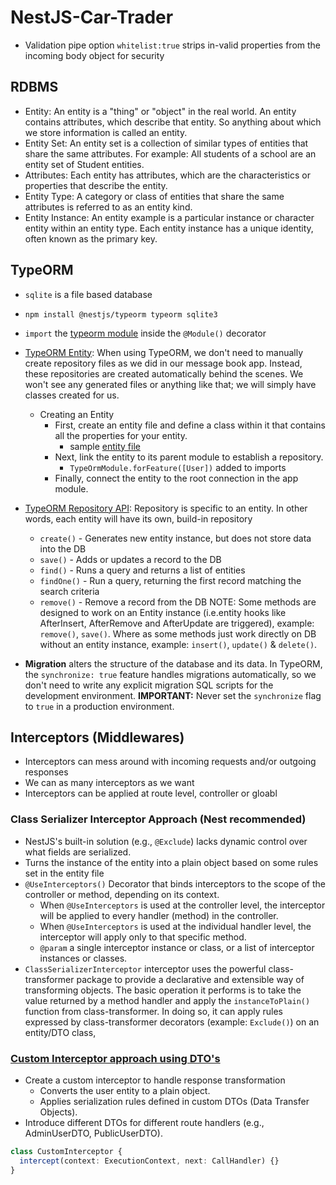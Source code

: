 # NestJS-Car-Trader

- Validation pipe option `whitelist:true` strips in-valid properties from the incoming body object for security

## RDBMS

- Entity: An entity is a "thing" or "object" in the real world. An entity contains attributes, which describe that entity. So anything about which we store information is called an entity.
- Entity Set: An entity set is a collection of similar types of entities that share the same attributes. For example: All students of a school are an entity set of Student entities.
- Attributes: Each entity has attributes, which are the characteristics or properties that describe the entity.
- Entity Type: A category or class of entities that share the same attributes is referred to as an entity kind.
- Entity Instance: An entity example is a particular instance or character entity within an entity type. Each entity instance has a unique identity, often known as the primary key.

## TypeORM

- `sqlite` is a file based database
- `npm install @nestjs/typeorm typeorm sqlite3`
- `import` the [typeorm module](src/app.module.ts) inside the `@Module()` decorator
- [TypeORM Entity](4-car-trader-app/screenshots/4-TypeORM-entity.png): When using TypeORM, we don't need to manually create repository files as we did in our message book app. Instead, these repositories are created automatically behind the scenes. We won't see any generated files or anything like that; we will simply have classes created for us.

  - Creating an Entity
    - First, create an entity file and define a class within it that contains all the properties for your entity.
      - sample [entity file](4-car-trader-app/src/users/users.entity.ts)
    - Next, link the entity to its parent module to establish a repository.
      - `TypeOrmModule.forFeature([User])` added to imports
    - Finally, connect the entity to the root connection in the app module.

- [TypeORM Repository API](https://typeorm.io/repository-api): Repository is specific to an entity. In other words, each entity will have its own, build-in repository
  - `create()` - Generates new entity instance, but does not store data into the DB
  - `save()` - Adds or updates a record to the DB
  - `find()` - Runs a query and returns a list of entities
  - `findOne()` - Run a query, returning the first record matching the search criteria
  - `remove()` - Remove a record from the DB
    NOTE: Some methods are designed to work on an Entity instance (i.e.entity hooks like AfterInsert, AfterRemove and AfterUpdate are triggered), example: `remove()`, `save()`. Where as some methods just work directly on DB without an entity instance, example: `insert()`, `update()` & `delete()`.
- **Migration** alters the structure of the database and its data. In TypeORM, the `synchronize: true` feature handles migrations automatically, so we don't need to write any explicit migration SQL scripts for the development environment.
  **IMPORTANT:** Never set the `synchronize` flag to `true` in a production environment.

## Interceptors (Middlewares)

- Interceptors can mess around with incoming requests and/or outgoing responses
- We can as many interceptors as we want
- Interceptors can be applied at route level, controller or gloabl

### Class Serializer Interceptor Approach (Nest recommended)

- NestJS's built-in solution (e.g., `@Exclude`) lacks dynamic control over what fields are serialized.
- Turns the instance of the entity into a plain object based on some rules set in the entity file
- `@UseInterceptors()` Decorator that binds interceptors to the scope of the controller or method, depending on its context.
  - When `@UseInterceptors` is used at the controller level, the interceptor will be applied to every handler (method) in the controller.
  - When `@UseInterceptors` is used at the individual handler level, the interceptor will apply only to that specific method.
  - `@param` a single interceptor instance or class, or a list of interceptor instances or classes.
- `ClassSerializerInterceptor` interceptor uses the powerful class-transformer package to provide a declarative and extensible way of transforming objects. The basic operation it performs is to take the value returned by a method handler and apply the `instanceToPlain()` function from class-transformer. In doing so, it can apply rules expressed by class-transformer decorators (example: `Exclude()`) on an entity/DTO class,

### [Custom Interceptor approach using DTO's](4-car-trader-app/src/users/interceptor/serialize.intercept.ts)

- Create a custom interceptor to handle response transformation
  - Converts the user entity to a plain object.
  - Applies serialization rules defined in custom DTOs (Data Transfer Objects).
- Introduce different DTOs for different route handlers (e.g., AdminUserDTO, PublicUserDTO).

```typescript
class CustomInterceptor {
  intercept(context: ExecutionContext, next: CallHandler) {}
}
```
